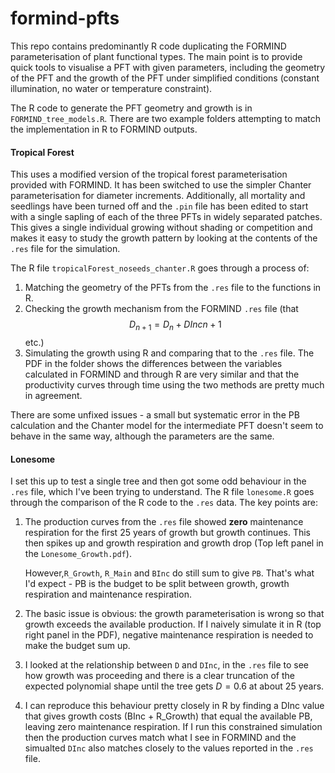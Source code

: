 # formind-pfts

This repo contains predominantly R code duplicating the FORMIND parameterisation of plant functional types. The main point is to provide quick tools to visualise a PFT with given parameters, including the geometry of the PFT and the growth of the PFT under simplified conditions (constant illumination, no water or temperature constraint).

The R code to generate the PFT geometry and growth is in `FORMIND_tree_models.R`. There are two example folders attempting to match the implementation in R to FORMIND outputs. 

#### Tropical Forest

This uses a modified version of the tropical forest parameterisation provided with FORMIND. It has been switched to use the simpler Chanter parameterisation for diameter increments. Additionally, all mortality and seedlings have been turned off and  the `.pin` file has been edited to start with a single sapling of each of the three PFTs in widely separated patches. This gives a single individual growing without shading or competition and makes it easy to study the growth pattern by looking at the contents of the `.res` file for the simulation.

The R file `tropicalForest_noseeds_chanter.R` goes through a process of:

1. Matching the geometry of the PFTs from the `.res` file to the functions in R.
2. Checking the growth mechanism from the FORMIND `.res` file (that $$D_{n+1} = D_{n} + DInc{n+1}$$ etc.)
3. Simulating the growth using R and comparing that to the `.res` file. The PDF in the folder shows the differences between the variables calculated in FORMIND and through R are very similar and that the productivity curves through time using the two methods are pretty much in agreement.

There are some unfixed issues - a small but systematic error in the PB calculation and the Chanter model for the intermediate PFT doesn't seem to behave in the same way, although the parameters are the same.

#### Lonesome

I set this up to test a single tree and then got some odd behaviour in the `.res` file, which I've been trying to understand. The R file `lonesome.R` goes through the comparison of the R code to the `.res` data. The key points are:

1. The production curves from the `.res` file showed **zero** maintenance respiration for the first 25 years of growth but growth continues. This then spikes up and growth respiration and growth drop (Top left panel in the `Lonesome_Growth.pdf`).   

    However,`R_Growth`, `R_Main` and `BInc` do still sum to give `PB`. That's what I'd expect - PB is the budget to be split between growth, growth respiration and maintenance respiration.

2. The basic issue is obvious: the growth parameterisation is wrong so  that growth exceeds the available production. If I naively simulate it in R (top right panel in the PDF), negative maintenance respiration is needed to make the budget sum up.

3. I looked at the relationship between `D` and `DInc`, in the `.res` file to see how growth was proceeding and there is a clear truncation of the expected polynomial shape until the tree gets $D=0.6$ at about 25 years.

4. I can reproduce this behaviour pretty closely in R by finding a DInc value that gives growth costs (BInc + R_Growth) that equal the available PB, leaving zero maintenance respiration. If I run this constrained simulation then the production curves match what I see in FORMIND and the simualted `DInc` also matches closely to the values reported in the `.res` file.
